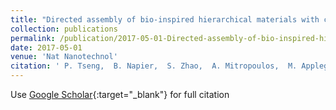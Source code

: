 ```yaml
---
title: "Directed assembly of bio-inspired hierarchical materials with controlled nanofibrillar architectures"
collection: publications
permalink: /publication/2017-05-01-Directed-assembly-of-bio-inspired-hierarchical-materials-with-controlled-nanofibrillar-architectures
date: 2017-05-01
venue: 'Nat Nanotechnol'
citation: ' P. Tseng,  B. Napier,  S. Zhao,  A. Mitropoulos,  M. Applegate,  B. Marelli,  D. Kaplan,  F. Omenetto, &quot;Directed assembly of bio-inspired hierarchical materials with controlled nanofibrillar architectures.&quot; Nat Nanotechnol, 2017.'
---
```

Use [Google Scholar](https://scholar.google.com/scholar?q=Directed+assembly+of+bio+inspired+hierarchical+materials+with+controlled+nanofibrillar+architectures){:target="_blank"} for full citation